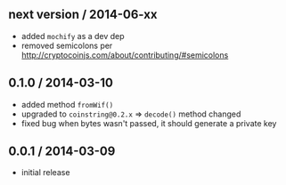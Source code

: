 next version / 2014-06-xx
-------------------------
* added `mochify` as a dev dep
* removed semicolons per http://cryptocoinjs.com/about/contributing/#semicolons


0.1.0 / 2014-03-10
------------------
* added method `fromWif()`
* upgraded to `coinstring@0.2.x` => `decode()` method changed
* fixed bug when bytes wasn't passed, it should generate a private key 

0.0.1 / 2014-03-09
------------------
* initial release

